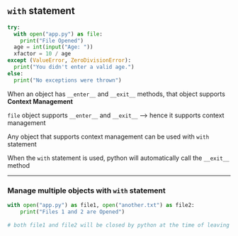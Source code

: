 ## `with` statement

```python
try:
  with open("app.py") as file:
    print("File Opened")
  age = int(input("Age: "))
  xfactor = 10 / age
except (ValueError, ZeroDivisionError):
  print("You didn't enter a valid age.")
else:
  print("No exceptions were thrown")
```

When an object has `__enter__` and `__exit__` methods, that object supports **Context Management**

`file` object supports `__enter__` and `__exit__` --> hence it supports context management

Any object that supports context management can be used with `with` statement

When the `with` statement is used, python will automatically call the `__exit__` method

---

### Manage multiple objects with `with` statement

```python
with open("app.py") as file1, open("another.txt") as file2:
    print("Files 1 and 2 are Opened")
    
# both file1 and file2 will be closed by python at the time of leaving "with" block
```

